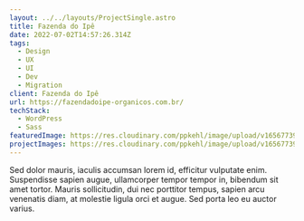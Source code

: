 ```yaml
---
layout: ../../layouts/ProjectSingle.astro
title: Fazenda do Ipê
date: 2022-07-02T14:57:26.314Z
tags:
  - Design
  - UX
  - UI
  - Dev
  - Migration
client: Fazenda do Ipê
url: https://fazendadoipe-organicos.com.br/
techStack:
  - WordPress
  - Sass
featuredImage: https://res.cloudinary.com/ppkehl/image/upload/v1656773912/icon_daspmz.png
projectImages: https://res.cloudinary.com/ppkehl/image/upload/v1656773912/icon_daspmz.png
---
```

Sed dolor mauris, iaculis accumsan lorem id, efficitur vulputate enim. Suspendisse sapien augue, ullamcorper tempor tempor in, bibendum sit amet tortor. Mauris sollicitudin, dui nec porttitor tempus, sapien arcu venenatis diam, at molestie ligula orci et augue. Sed porta leo eu auctor varius.